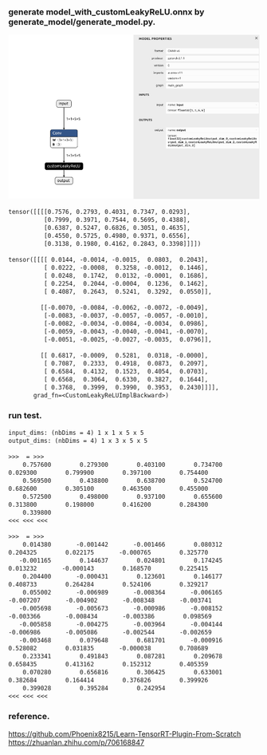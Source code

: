 ### generate model_with_customLeakyReLU.onnx by generate_model/generate_model.py.  

![](.README_images/model_with_customLeakyReLU.png)

    tensor([[[[0.7576, 0.2793, 0.4031, 0.7347, 0.0293],
              [0.7999, 0.3971, 0.7544, 0.5695, 0.4388],
              [0.6387, 0.5247, 0.6826, 0.3051, 0.4635],
              [0.4550, 0.5725, 0.4980, 0.9371, 0.6556],
              [0.3138, 0.1980, 0.4162, 0.2843, 0.3398]]]])

    tensor([[[[ 0.0144, -0.0014, -0.0015,  0.0803,  0.2043],
              [ 0.0222, -0.0008,  0.3258, -0.0012,  0.1446],
              [ 0.0248,  0.1742,  0.0132, -0.0001,  0.1686],
              [ 0.2254,  0.2044, -0.0004,  0.1236,  0.1462],
              [ 0.4087,  0.2643,  0.5241,  0.3292,  0.0550]],
    
             [[-0.0070, -0.0084, -0.0062, -0.0072, -0.0049],
              [-0.0083, -0.0037, -0.0057, -0.0057, -0.0010],
              [-0.0082, -0.0034, -0.0084, -0.0034,  0.0986],
              [-0.0059, -0.0043, -0.0040, -0.0041, -0.0070],
              [-0.0051, -0.0025, -0.0027, -0.0035,  0.0796]],
    
             [[ 0.6817, -0.0009,  0.5281,  0.0318, -0.0000],
              [ 0.7087,  0.2333,  0.4918,  0.0873,  0.2097],
              [ 0.6584,  0.4132,  0.1523,  0.4054,  0.0703],
              [ 0.6568,  0.3064,  0.6330,  0.3827,  0.1644],
              [ 0.3768,  0.3999,  0.3990,  0.3953,  0.2430]]]],
           grad_fn=<CustomLeakyReLUImplBackward>)

### run test.

    input_dims: (nbDims = 4) 1 x 1 x 5 x 5
    output_dims: (nbDims = 4) 1 x 3 x 5 x 5
    
    >>>  = >>>
        0.757600	    0.279300	    0.403100	    0.734700	    0.029300	    0.799900	    0.397100	    0.754400	
        0.569500	    0.438800	    0.638700	    0.524700	    0.682600	    0.305100	    0.463500	    0.455000	
        0.572500	    0.498000	    0.937100	    0.655600	    0.313800	    0.198000	    0.416200	    0.284300	
        0.339800	
    <<< <<< <<<
    
    >>>  = >>>
        0.014380	   -0.001442	   -0.001466	    0.080312	    0.204325	    0.022175	   -0.000765	    0.325770	
       -0.001165	    0.144637	    0.024801	    0.174245	    0.013232	   -0.000143	    0.168570	    0.225415	
        0.204400	   -0.000431	    0.123601	    0.146177	    0.408733	    0.264284	    0.524106	    0.329217	
        0.055002	   -0.006989	   -0.008364	   -0.006165	   -0.007207	   -0.004902	   -0.008348	   -0.003741	
       -0.005698	   -0.005673	   -0.000986	   -0.008152	   -0.003366	   -0.008434	   -0.003386	    0.098569	
       -0.005858	   -0.004275	   -0.003964	   -0.004144	   -0.006986	   -0.005086	   -0.002544	   -0.002659	
       -0.003468	    0.079648	    0.681701	   -0.000916	    0.528082	    0.031835	   -0.000038	    0.708689	
        0.233341	    0.491843	    0.087281	    0.209678	    0.658435	    0.413162	    0.152312	    0.405359	
        0.070280	    0.656816	    0.306425	    0.633001	    0.382684	    0.164414	    0.376826	    0.399926	
        0.399028	    0.395284	    0.242954	
    <<< <<< <<<

### reference.
https://github.com/Phoenix8215/Learn-TensorRT-Plugin-From-Scratch
https://zhuanlan.zhihu.com/p/706168847
